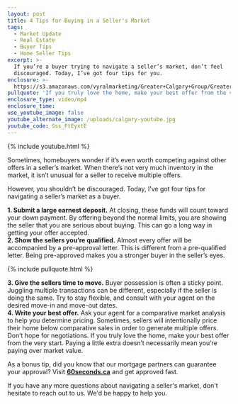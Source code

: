 ```yaml
---
layout: post
title: 4 Tips for Buying in a Seller's Market
tags:
  - Market Update
  - Real Estate
  - Buyer Tips
  - Home Seller Tips
excerpt: >-
  If you’re a buyer trying to navigate a seller’s market, don’t feel
  discouraged. Today, I’ve got four tips for you.
enclosure: >-
  https://s3.amazonaws.com/vyralmarketing/Greater+Calgary+Group/Greater+Property+Group+Calgary-+4+Tips+for+Buying+in+a+Seller%2527s+Market.mp4
pullquote: 'If you truly love the home, make your best offer from the very start.'
enclosure_type: video/mp4
enclosure_time:
use_youtube_image: false
youtube_alternate_image: /uploads/calgary-youtube.jpg
youtube_code: Sss_FtEyxtE
---
```



{% include youtube.html %}

Sometimes, homebuyers wonder if it’s even worth competing against other offers in a seller’s market. When there’s not very much inventory in the market, it isn’t unusual for a seller to receive multiple offers.

However, you shouldn’t be discouraged. Today, I’ve got four tips for navigating a seller’s market as a buyer.

**1. Submit a large earnest deposit.** At closing, these funds will count toward your down payment. By offering beyond the normal limits, you are showing the seller that you are serious about buying. This can go a long way in getting your offer accepted.<br>**2. Show the sellers you’re qualified.** Almost every offer will be accompanied by a pre-approval letter. This is different from a pre-qualified letter. Being pre-approved makes you a stronger buyer in the seller’s eyes.

{% include pullquote.html %}

**3. Give the sellers time to move.** Buyer possession is often a sticky point. Juggling multiple transactions can be different, especially if the seller is doing the same. Try to stay flexible, and consult with your agent on the desired move-in and move-out dates.<br>**4. Write your best offer.** Ask your agent for a comparative market analysis to help you determine pricing. Sometimes, sellers will intentionally price their home below comparative sales in order to generate multiple offers. Don’t hope for negotiations. If you truly love the home, make your best offer from the very start. Paying a little extra doesn’t necessarily mean you’re paying over market value.

As a bonus tip, did you know that our mortgage partners can guarantee your approval? Visit **[60seconds.ca](60seconds.ca)** and get approved fast.

If you have any more questions about navigating a seller's market, don't hesitate to reach out to us. We'd be happy to help you.